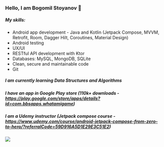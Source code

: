 ### Hello, I am Bogomil Stoyanov 👋

##### My skills:
*  Android app development - Java and Kotlin (Jetpack Compose, MVVM, Retrofit, Room, Dagger Hilt, Coroutines, Material Design)
*  Android testing
*  UX/UI
*  RESTful API development with Ktor
*  Databases: MySQL, MongoDB, SQLite
*  Clean, secure and maintainable code
*  Git

##### I am currently learning Data Structures and Algorithms

##### I have an app in Google Play store (110k+ downloads - https://play.google.com/store/apps/details?id=com.bbsapps.whatamigame)

##### I am a Udemy instructor (Jetpack compose course  - https://www.udemy.com/course/android-jetpack-compose-from-zero-to-hero/?referralCode=59D916A5D1E29E3C51E2)

![](https://komarev.com/ghpvc/?username=Bogomil-Stoyanov&style=flat-square)
